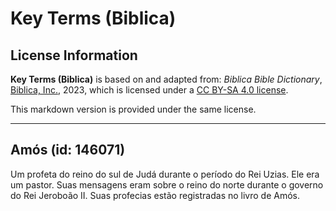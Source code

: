 # Key Terms (Biblica)

## License Information

**Key Terms (Biblica)** is based on and adapted from: _Biblica Bible Dictionary_, [Biblica, Inc.](https://www.biblica.com/), 2023, which is licensed under a [CC BY-SA 4.0 license](https://creativecommons.org/licenses/by-sa/4.0/legalcode.en).

This markdown version is provided under the same license.



--------------------------------

## Amós (id: 146071)

Um profeta do reino do sul de Judá durante o período do Rei Uzias. Ele era um pastor. Suas mensagens eram sobre o reino do norte durante o governo do Rei Jeroboão II. Suas profecias estão registradas no livro de Amós.


